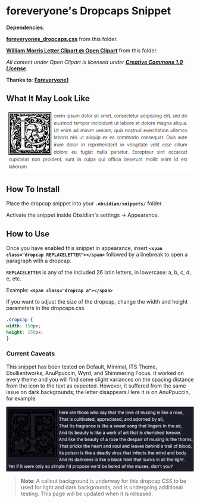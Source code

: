 # foreveryone's Dropcaps Snippet

__Dependencies__:

[__foreveryones_dropcaps.css__](_attachments/foreveryones_dropcaps.css) from this folder.

[__William Morris Letter Clipart @ Open Clipart__](https://openclipart.org/search/?query=William+Morris) from this folder.

*All content under Open Clipart is licensed under* [*__Creative Commons 1.0 License__*](https://creativecommons.org/publicdomain/zero/1.0/).

__Thanks to__: [__Foreveryone1__](https://github.com/foreveryone1)

## What It May Look Like

![lorem_ipsum](_attachments/foreveryones_lorem_ipsum.png)

## How To Install

Place the dropcap snippet into your __`.obsidian/snippets/`__ folder.

Activate the snippet inside Obsidian's settings -> Appearance.

## How to Use

Once you have enabled this snippet in appearance, insert __`<span class="dropcap REPLACELETTER"></span>`__ followed by a linebreak to open a paragraph with a dropcap.

__`REPLACELETTER`__ is any of the included 26 latin letters, in lowercase: a, b, c, d, e, etc.

Example: __`<span class="dropcap a"></span>`__

If you want to adjust the size of the dropcap, change the width and height parameters in the dropcaps.css.

```css
.dropcap {
width: 150px;
height: 150px;
}
```

### Current Caveats

This snippet has been tested on Default, Minimal, ITS Theme, Ebullientworks, AnuPpuccin, Wyrd, and Shimmering Focus. It worked on every theme and you will find some slight variances on the spacing distance from the icon to the text as expected. However, it suffered from the same issue on dark backgrounds; the letter disappears.Here it is on AnuPpuccin, for example.

![sigrunixia_dropcap_darktest1](_attachments/sigrunixia_dropcap_darktest1.png)

> __Note__: A callout background is underway for this dropcap CSS to be used for light and dark backgrounds, and is undergoing additional testing. This page will be updated when it is released.
